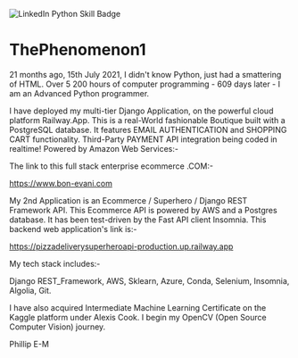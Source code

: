 ![LinkedIn Python Skill Badge](https://user-images.githubusercontent.com/96743401/154258965-dc261437-a916-442b-aed4-0d6ea3e095c8.png)
# ThePhenomenon1

21 months ago, 15th July 2021, I didn't know Python, just had a smattering of HTML.
Over 5 200 hours of computer programming - 609 days later - I am an Advanced Python programmer.

I have deployed my multi-tier Django Application, on the powerful cloud platform Railway.App. 
This is a real-World fashionable Boutique built with a PostgreSQL database. It features EMAIL AUTHENTICATION and SHOPPING CART functionality.
Third-Party PAYMENT API integration being coded in realtime! Powered by Amazon Web Services:-

The link to this full stack enterprise ecommerce .COM:-

https://www.bon-evani.com


My 2nd Application is an Ecommerce / Superhero / Django REST Framework API. 
This Ecommerce API is powered by AWS and a Postgres database. It has been test-driven by the Fast API client Insomnia.
This backend web application's link is:-

https://pizzadeliverysuperheroapi-production.up.railway.app

My tech stack includes:-

Django REST_Framework,
AWS,
Sklearn,
Azure,
Conda,
Selenium,
Insomnia,
Algolia,
Git.

I have also acquired Intermediate Machine Learning Certificate on the Kaggle platform under Alexis Cook. I begin my OpenCV (Open Source Computer Vision) journey.

Phillip E-M
